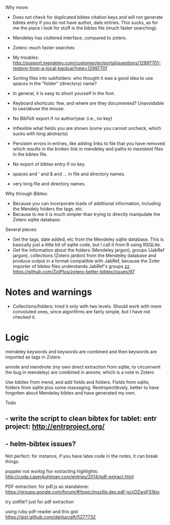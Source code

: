 

Why move:
- Does not check for duplicated bibtex citation keys and will not generate
  bibtex entry if you do not have author, date entries. This sucks, as for
  me the place I look for stuff is the bibtex file (much faster
  searching).

- Mendeley has cluttered interface, compared to zotero.
- Zotero: much faster searches
- My troubles: http://support.mendeley.com/customer/en/portal/questions/12997701-restore-from-a-local-backup?new=12997701

- Sorting files into subfolders: who thought it was a good idea to use
  spaces in the "folder" (directory) name?

- In general, it is easy to shoot yourself in the foot.

- Keyboard shortcuts: few, and where are they documented? Unavoidable to
  use/abuse the mouse.

- No BibTeX export if no author/year (i.e., no key)

- Inflexible what fields you are shown (some you cannot uncheck, which
  sucks with long abstracts)

- Persisten errors in entries, like adding links to file that you
  have removed which results in the broken link in mendeley and paths to
  inexistent files in the bibtex file.

- No export of bibtex entry if no key.

- spaces and ' and & and ... in file and directory names.

- very long file and directory names.



Why through Bibtex:
- Because you can incorporate loads of additional information, including
  the Mendely folders the tags, etc.
- Because to me it is much simpler than trying to directly manipulate the
  Zotero sqlite database.


Several pieces:
- Get the tags, date added, etc from the Mendeley sqlite database. This is
  basically just a little bit of sqlite code, but I call it from R using
  RSQLite.
- Get the information about the folders (Mendeley jargon), groups (JabRef
  jargon), collections (Zotero jardon) from the Mendeley database and
  produce output in a format compatible with JabRef, because the Zoter
  importer of bibtex files understands JabRef's groups [zz](zz).
  https://github.com/ZotPlus/zotero-better-bibtex/issues/97



Notes and warnings
==================

- Collections/folders: tried it only with two levels. Should work with
  more convoluted ones, since algorithms are fairly simple, but I have not
  checked it.



Logic
=====

mendeley keywords and keywords are combined and then keywords are imported
as tags in Zotero

annote and mendnote (my own direct extraction from sqlite, to circumvent
the bug in mendeley) are combined in annote, which is a note in Zotero


Use bibitex from mend, and add fields and folders. Fields from sqlite,
folders from sqlite plus some massaging. Restropectibvely, better to have
forgotten about Mendeley bibtex and have generated my own.


Todo
## - write the script to clean bibtex for tablet: entr project: http://entrproject.org/
## - helm-bibtex issues?



Not perfect: for instance, if you have latex code in the notes, it can
break things.


poppler not workig fior extracting highlights:
http://coda.caseykuhlman.com/entries/2014/pdf-extract.html

PDF extraction: for pdf.js as standalone:
https://groups.google.com/forum/#!topic/mozilla.dev.pdf-js/cDZwsFS1kio

try zotfile? just for pdf extraction




using ruby pdf-reader and this gist
https://gist.github.com/danlucraft/5277732
